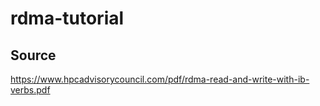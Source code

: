 # rdma-tutorial

## Source
https://www.hpcadvisorycouncil.com/pdf/rdma-read-and-write-with-ib-verbs.pdf